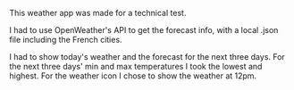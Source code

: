 This weather app was made for a technical test.

I had to use OpenWeather's API to get the forecast info, with a local .json file including the French cities.

I had to show today's weather and the forecast for the next three days.
For the next three days' min and max temperatures I took the lowest and highest. For the weather icon I chose to show the weather at 12pm.